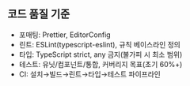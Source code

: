 ## 코드 품질 기준

- 포매팅: Prettier, EditorConfig
- 린트: ESLint(typescript-eslint), 규칙 베이스라인 정의
- 타입: TypeScript strict, any 금지(불가피 시 최소 범위)
- 테스트: 유닛/컴포넌트/통합, 커버리지 목표(초기 60%+)
- CI: 설치→빌드→린트→타입→테스트 파이프라인
